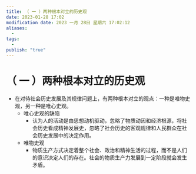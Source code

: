 ```yaml
---
title: （ 一 ）两种根本对立的历史观
date: 2023-01-28 17:02
modification date: 2023 一月 28日 星期六 17:02:12
aliases:
  - 
tags:
  - 
publish: "true"
---
```


# （ 一 ）两种根本对立的历史观

- 在对待社会历史发展及其规律问题上，有两种根本对立的观点：一种是唯物史观，另一种是唯心史观。
	- 唯心史观的缺陷
		- 认为人的活动是由思想动机驱动，忽略了物质动因和经济根源，将社会历史看成精神发展史，忽略了社会历史的客观规律和人民群众在社会历史发展中的决定作用。
	- 唯物史观
		- 物质生产方式决定着整个社会、政治和精神生活的过程，而不是人们的意识决定人们的存在。社会的物质生产力发展到一定阶段就会发生矛盾。